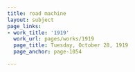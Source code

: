 ```yaml
---
title: road machine
layout: subject
page_links:
- work_title: '1919'
  work_url: pages/works/1919
  page_title: Tuesday, October 28, 1919
  page_anchor: page-1054

---
```

